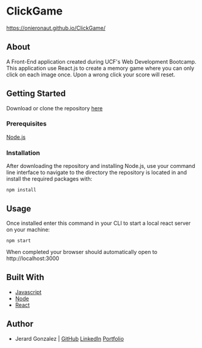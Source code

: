 # ClickGame

https://onieronaut.github.io/ClickGame/

## About

A Front-End application created during UCF's Web Development Bootcamp. This application use React.js to create a memory game where you can only click on each image once. Upon a wrong click your score will reset.

## Getting Started

Download or clone the repository [here]("https://github.com/onieronaut/ClickGame)

### Prerequisites

[Node.js](https://nodejs.org/en/)

### Installation

After downloading the repository and installing Node.js, use your command line interface to navigate to the directory the repository is located in and install the required packages with:

    npm install

## Usage

Once installed enter this command in your CLI to start a local react server on your machine:

    npm start

When completed your browser should automatically open to http://localhost:3000

## Built With

* [Javascript](https://www.javascript.com/)
* [Node](https://nodejs.org/en/)
* [React](https://reactjs.org/)

## Author

* Jerard Gonzalez | [GitHub](https://github.com/onieronaut) [LinkedIn](https://www.linkedin.com/in/jerardgonzalez) [Portfolio](https://onieronaut.github.io/portfolio3/)
